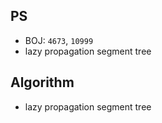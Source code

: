 ## PS

- BOJ: `4673`, `10999`
- lazy propagation segment tree

## Algorithm

- lazy propagation segment tree
